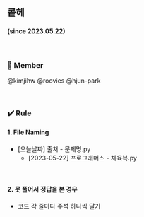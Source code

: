 ## 콭헤 
#### (since 2023.05.22)

<br />

### 👀 Member
@kimjihw
@roovies
@hjun-park

<br />

### ✔️ Rule
#### 1. File Naming
- [오늘날짜] 출처 - 문제명.py
  - [2023-05-22] 프로그래머스 - 체육복.py

<br />

#### 2. 못 풀어서 정답을 본 경우
- 코드 각 줄마다 주석 하나씩 달기




